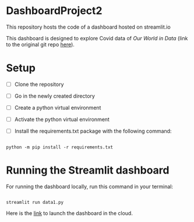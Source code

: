 # DashboardProject2

  

This repository hosts the code of a dashboard hosted on streamlit.io

  

This dashboard is designed to explore Covid data of *Our World in Data* (link to the original git repo [here](https://github.com/owid/covid-19-data/tree/master/public/data)).

  

# Setup

  

- [ ] Clone the repository

- [ ] Go in the newly created directory

- [ ] Create a python virtual environment

- [ ] Activate the python virtual environment

- [ ] Install the requirements.txt package with the following command:

```console

python -m pip install -r requirements.txt

```

# Running the Streamlit dashboard
For running the dashboard locally, run this command in your terminal:
```console

streamlit run data1.py

```

Here is the [link](https://share.streamlit.io/mariner07/dashboardproject2/main/data1.py) to launch the dashboard in the cloud.
